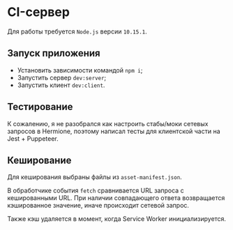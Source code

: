 # CI-сервер

Для работы требуется `Node.js` версии `10.15.1`.

## Запуск приложения

- Установить зависимости командой `npm i`;
- Запустить сервер `dev:server`;
- Запустить клиент `dev:client`.

## Тестирование

К сожалению, я не разобрался как настроить стабы/моки сетевых запросов в Hermione,
поэтому написал тесты для клиентской части на Jest + Puppeteer.

## Кеширование

Для кеширования выбраны файлы из `asset-manifest.json`.

В обработчике события `fetch` сравнивается URL запроса с кешированными URL.
При наличии совпадающего ответа возвращается кэшированное значение, 
иначе происходит сетевой запрос.

Также кэш удаляется в момент, когда Service Worker инициализируется.
